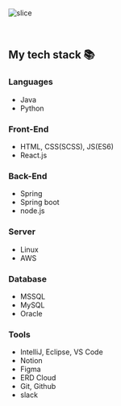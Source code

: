 

<br>

![slice](https://capsule-render.vercel.app/api?type=slice&color=auto&height=200&text=Hi%20there👋&fontAlign=70&rotate=13&fontAlignY=25&desc=DoHunee's%20GitHub&descAlign=70.&descAlignY=44)

<!-- 노션 링크 일단 주석 처리!
## Contact
[![Notion Badge](https://img.shields.io/badge/Notion-EE8208?style=flat-square&logo=Notion&logoColor=white&link=https://www.notion.so/a411573c98994102b22e184bc4945e94?v=22207917f2224dacb6c04176f8d576f1)](https://www.notion.so/a411573c98994102b22e184bc4945e94?v=22207917f2224dacb6c04176f8d576f1)
-->

<br>


<h2> My tech stack 📚 </h2>

### Languages
- Java
- Python

### Front-End
- HTML, CSS(SCSS), JS(ES6)
- React.js
 
### Back-End
- Spring
- Spring boot
- node.js

### Server
- Linux
- AWS

### Database
- MSSQL
- MySQL
- Oracle 

### Tools
- IntelliJ, Eclipse, VS Code
- Notion
- Figma
- ERD Cloud
- Git, Github
- slack



<br/>

